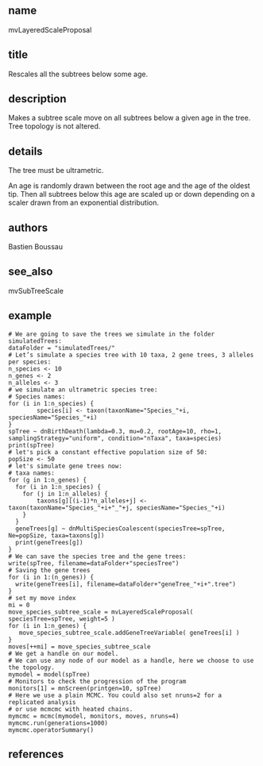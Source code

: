 ## name
mvLayeredScaleProposal
## title
Rescales all the subtrees below some age.
## description
Makes a subtree scale move on all subtrees below a given age in the tree. Tree topology is not altered.
## details
The tree must be ultrametric.

An age is randomly drawn between the root age and the age of the oldest tip. Then all subtrees below this age are scaled up or down depending on a scaler drawn from an exponential distribution.

## authors
Bastien Boussau
## see_also
mvSubTreeScale
## example
	# We are going to save the trees we simulate in the folder simulatedTrees:
	dataFolder = "simulatedTrees/" 
	# Let’s simulate a species tree with 10 taxa, 2 gene trees, 3 alleles per species:
	n_species <- 10
	n_genes <- 2
	n_alleles <- 3
	# we simulate an ultrametric species tree:
	# Species names:
	for (i in 1:n_species) {
	        species[i] <- taxon(taxonName="Species_"+i, speciesName="Species_"+i)
	}
	spTree ~ dnBirthDeath(lambda=0.3, mu=0.2, rootAge=10, rho=1, samplingStrategy="uniform", condition="nTaxa", taxa=species)
	print(spTree)
	# let's pick a constant effective population size of 50:
	popSize <- 50
	# let's simulate gene trees now:
	# taxa names:
	for (g in 1:n_genes) {
	  for (i in 1:n_species) {
	    for (j in 1:n_alleles) {
	        taxons[g][(i-1)*n_alleles+j] <- taxon(taxonName="Species_"+i+"_"+j, speciesName="Species_"+i)
	    }
	  }
	  geneTrees[g] ~ dnMultiSpeciesCoalescent(speciesTree=spTree, Ne=popSize, taxa=taxons[g])
	  print(geneTrees[g])
	}
	# We can save the species tree and the gene trees: 
	write(spTree, filename=dataFolder+"speciesTree")
	# Saving the gene trees
	for (i in 1:(n_genes)) {
	  write(geneTrees[i], filename=dataFolder+"geneTree_"+i+".tree")
	}
	# set my move index
	mi = 0
	move_species_subtree_scale = mvLayeredScaleProposal( speciesTree=spTree, weight=5 )
	for (i in 1:n_genes) {
	   move_species_subtree_scale.addGeneTreeVariable( geneTrees[i] )
	}
	moves[++mi] = move_species_subtree_scale
	# We get a handle on our model.
	# We can use any node of our model as a handle, here we choose to use the topology.
	mymodel = model(spTree)
	# Monitors to check the progression of the program
	monitors[1] = mnScreen(printgen=10, spTree)
	# Here we use a plain MCMC. You could also set nruns=2 for a replicated analysis
	# or use mcmcmc with heated chains.
	mymcmc = mcmc(mymodel, monitors, moves, nruns=4)
	mymcmc.run(generations=1000)
	mymcmc.operatorSummary()
	
## references
